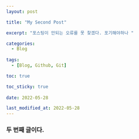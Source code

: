 ```yaml
---
layout: post

title: "My Second Post"

excerpt: "포스팅이 안되는 오류를 못 찾겠다. 포기해야하나 "

categories:
  - Blog
  
tags:
  - [Blog, Github, Git]

toc: true

toc_sticky: true
 
date: 2022-05-28

last_modified_at: 2022-05-28
---
```


### 두 번째 글이다.
